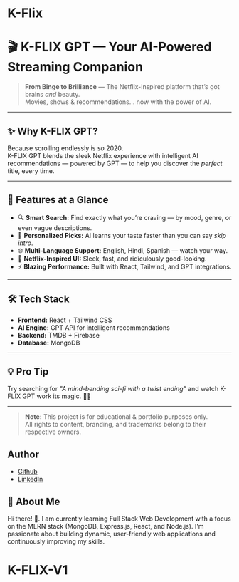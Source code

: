
# K-Flix
# 🎬 K-FLIX GPT — Your AI-Powered Streaming Companion

> **From Binge to Brilliance** — The Netflix-inspired platform that’s got brains *and* beauty.  
> Movies, shows & recommendations… now with the power of AI.

---

## ✨ Why K-FLIX GPT?
Because scrolling endlessly is *so* 2020.  
K-FLIX GPT blends the sleek Netflix experience with intelligent AI recommendations — powered by GPT — to help you discover the *perfect* title, every time.

---

## 🚀 Features at a Glance
- 🔍 **Smart Search:** Find exactly what you’re craving — by mood, genre, or even vague descriptions.
- 🎯 **Personalized Picks:** AI learns your taste faster than you can say *skip intro*.
- 🌐 **Multi-Language Support:** English, Hindi, Spanish — watch your way.
- 🎥 **Netflix-Inspired UI:** Sleek, fast, and ridiculously good-looking.
- ⚡ **Blazing Performance:** Built with React, Tailwind, and GPT integrations.

---

## 🛠 Tech Stack
- **Frontend:** React + Tailwind CSS
- **AI Engine:** GPT API for intelligent recommendations
- **Backend:** TMDB + Firebase
- **Database:** MongoDB

---

## 💡 Pro Tip
Try searching for _"A mind-bending sci-fi with a twist ending"_ and watch K-FLIX GPT work its magic. 🎩✨

---

> **Note:** This project is for educational & portfolio purposes only.  
> All rights to content, branding, and trademarks belong to their respective owners.


## Author

- [Github](https://github.com/Karan-Bharti1)
- [LinkedIn](https://www.linkedin.com/in/bharti1999/)



## 🚀 About Me
Hi there! 👋.
I am currently learning Full Stack Web Development with a focus on the MERN stack (MongoDB, Express.js, React, and Node.js). I'm passionate about building dynamic, user-friendly web applications and continuously improving my skills.
# K-FLIX-V1
